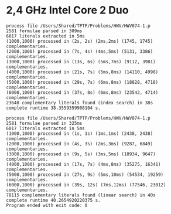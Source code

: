 2,4 GHz Intel Core 2 Duo
=
	process file /Users/Shared/TPTP/Problems/HWV/HWV074-1.p
	2581 formulae parsed in 309ms
	6017 literals extracted in 5ms
	(1000,1000) processed in (2s, 2s) (2ms,2ms) (1745, 1745) complementaries.
	(2000,1000) processed in (7s, 4s) (4ms,5ms) (5131, 3386) complementaries.
	(3000,1000) processed in (13s, 6s) (5ms,7ms) (9112, 3981) complementaries.
	(4000,1000) processed in (21s, 7s) (5ms,8ms) (14110, 4998) complementaries.
	(5000,1000) processed in (29s, 7s) (6ms,8ms) (18828, 4718) complementaries.
	(6000,1000) processed in (37s, 8s) (6ms,8ms) (23542, 4714) complementaries.
	23648 complementary literals found (index search) in 38s
	complete runtime 38.3559359908104 s.

	process file /Users/Shared/TPTP/Problems/HWV/HWV074-1.p
	2581 formulae parsed in 325ms
	6017 literals extracted in 5ms
	(1000,1000) processed in (1s, 1s) (1ms,1ms) (2438, 2438) complementaries.
	(2000,1000) processed in (4s, 3s) (2ms,3ms) (9287, 6849) complementaries.
	(3000,1000) processed in (9s, 5s) (3ms,5ms) (18934, 9647) complementaries.
	(4000,1000) processed in (17s, 7s) (4ms,8ms) (35275, 16341) complementaries.
	(5000,1000) processed in (27s, 9s) (5ms,10ms) (54534, 19259) complementaries.
	(6000,1000) processed in (39s, 12s) (7ms,12ms) (77546, 23012) complementaries.
	78115 complementary literals found (linear search) in 40s
	complete runtime 40.2654920220375 s.
	Program ended with exit code: 0